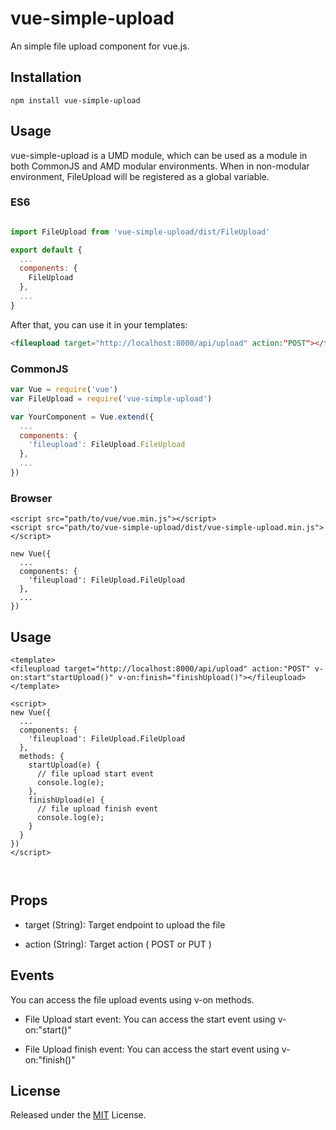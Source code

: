# vue-simple-upload

An simple file upload component for vue.js.

## Installation

`npm install vue-simple-upload`


## Usage
vue-simple-upload is a UMD module, which can be used as a module in both CommonJS and AMD modular environments.
When in non-modular environment, FileUpload will be registered as a global variable.</p>

### ES6
```js

import FileUpload from 'vue-simple-upload/dist/FileUpload'

export default {
  ...
  components: {
    FileUpload
  },
  ...
}
```
After that, you can use it in your templates:

```html
<fileupload target="http://localhost:8000/api/upload" action:"POST"></fileupload>
```

### CommonJS
```js
var Vue = require('vue')
var FileUpload = require('vue-simple-upload')

var YourComponent = Vue.extend({
  ...
  components: {
    'fileupload': FileUpload.FileUpload
  },
  ...
})
```

### Browser

```
<script src="path/to/vue/vue.min.js"></script>
<script src="path/to/vue-simple-upload/dist/vue-simple-upload.min.js"></script>

new Vue({
  ...
  components: {
    'fileupload': FileUpload.FileUpload
  },
  ...
})
```
## Usage 

```
<template>
<fileupload target="http://localhost:8000/api/upload" action:"POST" v-on:start"startUpload()" v-on:finish="finishUpload()"></fileupload>
</template>

<script>
new Vue({
  ...
  components: {
    'fileupload': FileUpload.FileUpload
  },
  methods: {
    startUpload(e) {
      // file upload start event
      console.log(e);
    },
    finishUpload(e) {
      // file upload finish event
      console.log(e);
    }
  }
})
</script>



```

## Props

 - target (String):
   Target endpoint to upload the file

 - action (String):
   Target action ( POST or PUT )


## Events

You can access the file upload events using v-on methods.

- File Upload start event:
  You can access the start event using v-on:"start()"

- File Upload finish event:
  You can access the start event using v-on:"finish()"

## License

Released under the [MIT](LICENSE) License.
